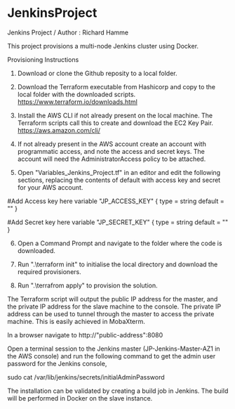 # JenkinsProject 
Jenkins Project / Author : Richard Hamme

This project provisions a multi-node Jenkins cluster using Docker. 

Provisioning Instructions

1) Download or clone the Github reposity to a local folder.

2) Download the Terraform executable from Hashicorp and copy to the local folder with the downloaded scripts.
https://www.terraform.io/downloads.html

3) Install the AWS CLI if not already present on the local machine. The Terraform scripts call this to create and download the EC2 Key Pair.
https://aws.amazon.com/cli/

4) If not already present in the AWS account create an account with programmatic access, and note the access and secret keys. The account will need the AdministratorAccess policy to be attached.

5) Open "Variables_Jenkins_Project.tf" in an editor and edit the following sections, replacing the contents of default with access key and secret for your AWS account.

#Add Access key here
variable "JP_ACCESS_KEY" {
  type    = string
  default = ""
}

#Add Secret key here
variable "JP_SECRET_KEY" {
  type    = string
  default = ""
}

6) Open a Command Prompt and navigate to the folder where the code is downloaded.

7) Run ".\terraform init" to initialise the local directory and download the required provisioners.

8) Run ".\terrafrom apply" to provision the solution.

The Terraform script will output the public IP address for the master, and the private IP address for the slave machine to the console. The private IP address can be used to tunnel through the master to access the private machine. This is easily achieved in MobaXterm.

In a browser navigate to http://"public-address":8080

Open a terminal session to the Jenkins master (JP-Jenkins-Master-AZ1 in the AWS console) and run the following command to get the admin user password for the Jenkins console,

sudo cat /var/lib/jenkins/secrets/initialAdminPassword

The installation can be validated by creating a build job in Jenkins. The build will be performed in Docker on the slave instance.


